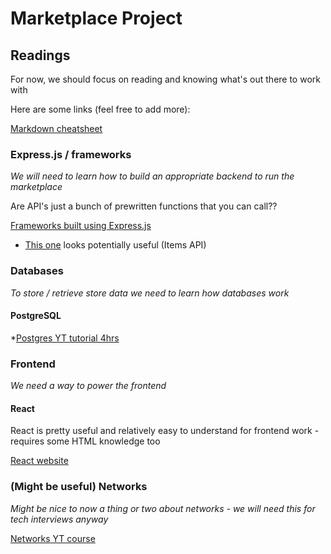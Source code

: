 # Marketplace Project #

## Readings ##

For now, we should focus on reading and knowing what's out there to work with

Here are some links (feel free to add more):

[Markdown cheatsheet](https://github.com/tchapi/markdown-cheatsheet)


### Express.js / frameworks ##
*We will need to learn how to build an appropriate backend to run the marketplace*

Are API's just a bunch of prewritten functions that you can call??

[Frameworks built using Express.js](https://expressjs.com/en/resources/frameworks.html)
  * [This one](https://itemsapi.com/) looks potentially useful (Items API)
 

### Databases ###
*To store / retrieve store data we need to learn how databases work*

#### PostgreSQL ####
  *[Postgres YT tutorial 4hrs](https://www.youtube.com/watch?v=qw--VYLpxG4&ab_channel=freeCodeCamp.org)
  

### Frontend ###
*We need a way to power the frontend*

#### React ####
React is pretty useful and relatively easy to understand for frontend work - requires some HTML knowledge too

[React website](https://react.dev/)


### (Might be useful) Networks ###
*Might be nice to now a thing or two about networks - we will need this for tech interviews anyway*

[Networks YT course](https://www.youtube.com/watch?v=qiQR5rTSshw&ab_channel=freeCodeCamp.org)




